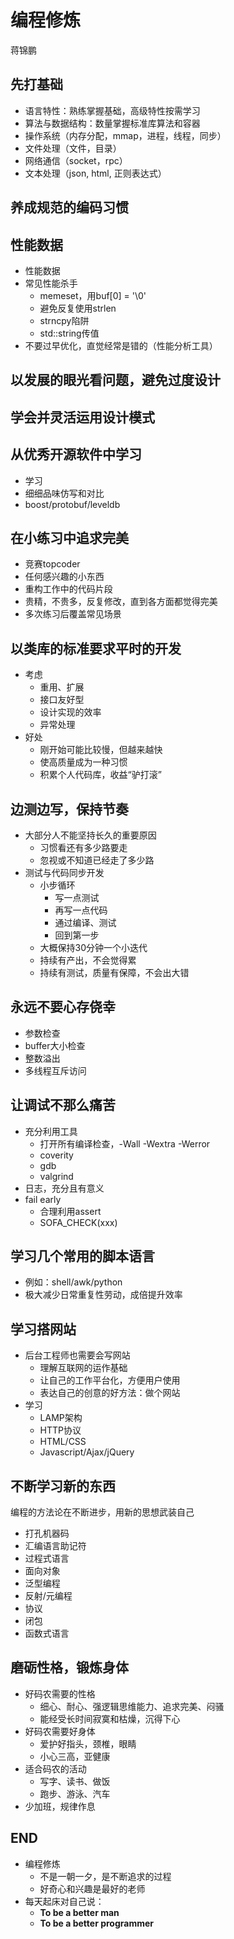 # 编程修炼

蒋锦鹏

## 先打基础

- 语言特性：熟练掌握基础，高级特性按需学习
- 算法与数据结构：数量掌握标准库算法和容器
- 操作系统（内存分配，mmap，进程，线程，同步）
- 文件处理（文件，目录）
- 网络通信（socket，rpc）
- 文本处理（json, html, 正则表达式）

## 养成规范的编码习惯

## 性能数据

- 性能数据
- 常见性能杀手
    - memeset，用buf[0] = '\0'
    - 避免反复使用strlen
    - strncpy陷阱
    - std::string传值
- 不要过早优化，直觉经常是错的（性能分析工具）

## 以发展的眼光看问题，避免过度设计

## 学会并灵活运用设计模式

## 从优秀开源软件中学习

- 学习
- 细细品味仿写和对比
- boost/protobuf/leveldb

## 在小练习中追求完美

- 竞赛topcoder
- 任何感兴趣的小东西
- 重构工作中的代码片段
- 贵精，不贵多，反复修改，直到各方面都觉得完美
- 多次练习后覆盖常见场景

## 以类库的标准要求平时的开发

- 考虑
    - 重用、扩展
    - 接口友好型
    - 设计实现的效率
    - 异常处理
- 好处
    - 刚开始可能比较慢，但越来越快
    - 使高质量成为一种习惯
    - 积累个人代码库，收益“驴打滚”

## 边测边写，保持节奏

- 大部分人不能坚持长久的重要原因
    - 习惯看还有多少路要走
    - 忽视或不知道已经走了多少路
- 测试与代码同步开发
    - 小步循环
        - 写一点测试
        - 再写一点代码
        - 通过编译、测试
        - 回到第一步
    - 大概保持30分钟一个小迭代
    - 持续有产出，不会觉得累
    - 持续有测试，质量有保障，不会出大错

## 永远不要心存侥幸

- 参数检查
- buffer大小检查
- 整数溢出
- 多线程互斥访问

## 让调试不那么痛苦

- 充分利用工具
    - 打开所有编译检查，-Wall -Wextra -Werror
    - coverity
    - gdb
    - valgrind
- 日志，充分且有意义
- fail early
    - 合理利用assert
    - SOFA_CHECK(xxx)

## 学习几个常用的脚本语言

- 例如：shell/awk/python
- 极大减少日常重复性劳动，成倍提升效率

## 学习搭网站

- 后台工程师也需要会写网站
    - 理解互联网的运作基础
    - 让自己的工作平台化，方便用户使用
    - 表达自己的创意的好方法：做个网站
- 学习
    - LAMP架构
    - HTTP协议
    - HTML/CSS
    - Javascript/Ajax/jQuery

## 不断学习新的东西

编程的方法论在不断进步，用新的思想武装自己

- 打孔机器码
- 汇编语言助记符
- 过程式语言
- 面向对象
- 泛型编程
- 反射/元编程
- 协议
- 闭包
- 函数式语言

## 磨砺性格，锻炼身体

- 好码农需要的性格
    - 细心、耐心、强逻辑思维能力、追求完美、闷骚
    - 能经受长时间寂寞和枯燥，沉得下心
- 好码农需要好身体
    - 爱护好指头，颈椎，眼睛
    - 小心三高，亚健康
- 适合码农的活动
    - 写字、读书、做饭
    - 跑步、游泳、汽车
- 少加班，规律作息

## END

- 编程修炼
    - 不是一朝一夕，是不断追求的过程
    - 好奇心和兴趣是最好的老师
- 每天起床对自己说：
    - **To be a better man**
    - **To be a better programmer**

